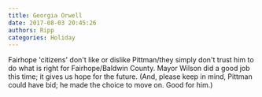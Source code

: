```yaml
---
title: Georgia Orwell
date: 2017-08-03 20:45:26
authors: Ripp
categories: Holiday
---
```


 Fairhope 'citizens' don't like or dislike Pittman/they simply don't trust him to do what is right for Fairhope/Baldwin County.  Mayor Wilson did a good job this time; it gives us hope for the future.  (And, please keep in mind, Pittman could have bid; he made the choice to move on. Good for him.)